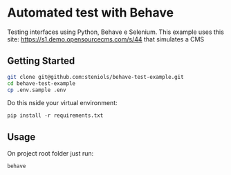 
# Automated test with Behave

Testing interfaces using Python, Behave e Selenium.
This example uses this site: https://s1.demo.opensourcecms.com/s/44 that simulates a CMS

## Getting Started

```bash
git clone git@github.com:steniols/behave-test-example.git
cd behave-test-example
cp .env.sample .env
```
Do this nside your virtual environment:
```
pip install -r requirements.txt
```

## Usage

On project root folder just run:

```
behave
```
